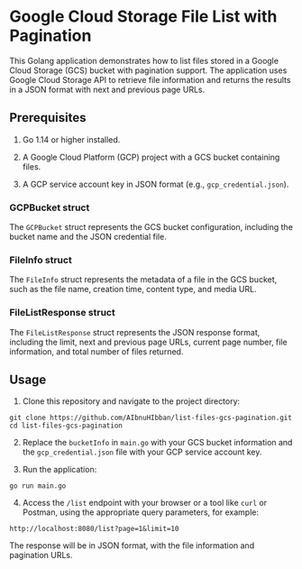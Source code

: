 
# Google Cloud Storage File List with Pagination
This Golang application demonstrates how to list files stored in a Google Cloud Storage (GCS) bucket with pagination support. The application uses Google Cloud Storage API to retrieve file information and returns the results in a JSON format with next and previous page URLs.

## Prerequisites

1. Go 1.14 or higher installed.

2. A Google Cloud Platform (GCP) project with a GCS bucket containing files.

3. A GCP service account key in JSON format (e.g., `gcp_credential.json`).

### GCPBucket struct

The `GCPBucket` struct represents the GCS bucket configuration, including the bucket name and the JSON credential file.

### FileInfo struct

The `FileInfo` struct represents the metadata of a file in the GCS bucket, such as the file name, creation time, content type, and media URL.

### FileListResponse struct

The `FileListResponse` struct represents the JSON response format, including the limit, next and previous page URLs, current page number, file information, and total number of files returned.

## Usage
1. Clone this repository and navigate to the project directory:

```
git clone https://github.com/AIbnuHIbban/list-files-gcs-pagination.git
cd list-files-gcs-pagination
```
2. Replace the `bucketInfo` in `main.go` with your GCS bucket information and the `gcp_credential.json` file with your GCP service account key.

3. Run the application:

```
go run main.go
```

4. Access the `/list` endpoint with your browser or a tool like `curl` or Postman, using the appropriate query parameters, for example:
```
http://localhost:8080/list?page=1&limit=10
```
  
The response will be in JSON format, with the file information and pagination URLs.